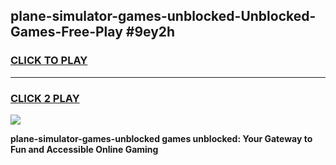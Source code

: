
## plane-simulator-games-unblocked-Unblocked-Games-Free-Play #9ey2h
<h3>
<a href="https://us.freeplayer.one?title=plane-simulator-games-unblocked&ref=9M">CLICK TO PLAY</a></h3>
<hr>

<h3>
<a href="https://us.freeplayer.one?title=plane-simulator-games-unblocked&ref=9M">CLICK 2 PLAY</a>
  
</h3>

<a href="https://us.freeplayer.one?title=plane-simulator-games-unblocked&ref=9M"><img src="https://clearcache.store/games.png"></a>


**plane-simulator-games-unblocked games unblocked: Your Gateway to Fun and Accessible Online Gaming**
